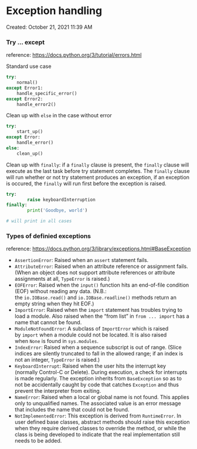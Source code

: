 # Exception handling
Created: October 21, 2021 11:39 AM
### Try ... except
reference: https://docs.python.org/3/tutorial/errors.html

Standard use case
```python
try:
	normal()
except Error1:
	handle_specific_error()
except Error2:
	handle_error2()
```

Clean up with `else` in the case without error
```python
try:
	start_up()
except Error:
	handle_error()
else:
	clean_up()
```

Clean up with `finally`:
if a `finally` clause is present, the `finally` clause will execute as the last task before try statement completes. The `finally` clause will run whether or not try statement produces an exception, if an exception is occured, the `finally` will run first before the exception is raised.
```python
try:
		raise keyboardInterruption
finally: 
		print('Goodbye, world')

# will print in all cases
```

### Types of definied exceptions
reference: https://docs.python.org/3/library/exceptions.html#BaseException

- `AssertionError`: Raised when an `assert` statement fails.
- `AttributeError`: Raised when an attribute reference or assignment fails. (When an object does not support attribute references or attribute assignments at all, `TypeError` is raised.)
- `EOFError`: Raised when the `input()` function hits an end-of-file condition (EOF) without reading any data. (N.B.: the `io.IOBase.read()` and `io.IOBase.readline()` methods return an empty string when they hit EOF.)
- `ImportError`: Raised when the `import` statement has troubles trying to load a module. Also raised when the “from list” in `from ... import` has a name that cannot be found.
- `ModuleNotFoundError`: A subclass of `ImportError` which is raised by `import` when a module could not be located. It is also raised when `None` is found in `sys.modules`.
- `IndexError`: Raised when a sequence subscript is out of range. (Slice indices are silently truncated to fall in the allowed range; if an index is not an integer, `TypeError` is raised.)
- `KeyboardInterrupt`: Raised when the user hits the interrupt key (normally Control-C or Delete). During execution, a check for interrupts is made regularly. The exception inherits from `BaseException` so as to not be accidentally caught by code that catches `Exception` and thus prevent the interpreter from exiting.
- `NameError`: Raised when a local or global name is not found. This applies only to unqualified names. The associated value is an error message that includes the name that could not be found.
- `NotImplementedError`: This exception is derived from `RuntimeError`. In user defined base classes, abstract methods should raise this exception when they require derived classes to override the method, or while the class is being developed to indicate that the real implementation still needs to be added.